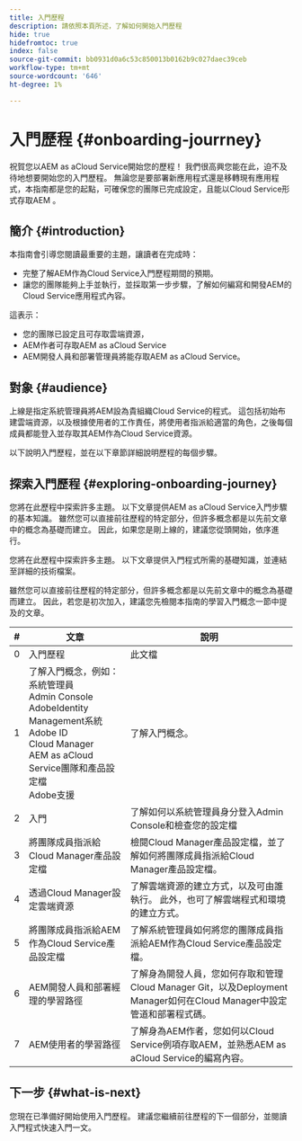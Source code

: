 ```yaml
---
title: 入門歷程
description: 請依照本頁所述，了解如何開始入門歷程
hide: true
hidefromtoc: true
index: false
source-git-commit: bb0931d0a6c53c850013b0162b9c027daec39ceb
workflow-type: tm+mt
source-wordcount: '646'
ht-degree: 1%

---
```


# 入門歷程 {#onboarding-jourrney}

祝賀您以AEM as aCloud Service開始您的歷程！ 我們很高興您能在此，迫不及待地想要開始您的入門歷程。 無論您是要部署新應用程式還是移轉現有應用程式，本指南都是您的起點，可確保您的團隊已完成設定，且能以Cloud Service形式存取AEM 。

## 簡介 {#introduction}

本指南會引導您閱讀最重要的主題，讓讀者在完成時：

* 完整了解AEM作為Cloud Service入門歷程期間的預期。
* 讓您的團隊能夠上手並執行，並採取第一步步驟，了解如何編寫和開發AEM的Cloud Service應用程式內容。

這表示：

* 您的團隊已設定且可存取雲端資源，
* AEM作者可存取AEM as aCloud Service
* AEM開發人員和部署管理員將能存取AEM as aCloud Service。


## 對象 {#audience}

上線是指定系統管理員將AEM設為貴組織Cloud Service的程式。 這包括初始布建雲端資源，以及根據使用者的工作責任，將使用者指派給適當的角色，之後每個成員都能登入並存取其AEM作為Cloud Service資源。

以下說明入門歷程，並在以下章節詳細說明歷程的每個步驟。

## 探索入門歷程 {#exploring-onboarding-journey}


您將在此歷程中探索許多主題。 以下文章提供AEM as aCloud Service入門步驟的基本知識。 雖然您可以直接前往歷程的特定部分，但許多概念都是以先前文章中的概念為基礎而建立。 因此，如果您是剛上線的，建議您從頭開始，依序進行。

您將在此歷程中探索許多主題。 以下文章提供入門程式所需的基礎知識，並連結至詳細的技術檔案。

雖然您可以直接前往歷程的特定部分，但許多概念都是以先前文章中的概念為基礎而建立。 因此，若您是初次加入，建議您先檢閱本指南的學習入門概念一節中提及的文章。

| # | 文章 | 說明 |
|---|---|---|
| 0 | 入門歷程 | 此文檔 |
| 1 | 了解入門概念，例如：<br>系統管理員<br>Admin Console<br>AdobeIdentity Management系統<br>Adobe ID<br>Cloud Manager<br>AEM as aCloud Service團隊和產品設定檔<br>Adobe支援 | 了解入門概念。 |
| 2 | 入門 | 了解如何以系統管理員身分登入Admin Console和檢查您的設定檔 |
| 3 | 將團隊成員指派給Cloud Manager產品設定檔 | 檢閱Cloud Manager產品設定檔，並了解如何將團隊成員指派給Cloud Manager產品設定檔。 |
| 4 | 透過Cloud Manager設定雲端資源 | 了解雲端資源的建立方式，以及可由誰執行。 此外，也可了解雲端程式和環境的建立方式。 |
| 5 | 將團隊成員指派給AEM作為Cloud Service產品設定檔 | 了解系統管理員如何將您的團隊成員指派給AEM作為Cloud Service產品設定檔。 |
| 6 | AEM開發人員和部署經理的學習路徑 | 了解身為開發人員，您如何存取和管理Cloud Manager Git，以及Deployment Manager如何在Cloud Manager中設定管道和部署程式碼。 |
| 7 | AEM使用者的學習路徑 | 了解身為AEM作者，您如何以Cloud Service例項存取AEM，並熟悉AEM as aCloud Service的編寫內容。 |

## 下一步 {#what-is-next}

您現在已準備好開始使用入門歷程。 建議您繼續前往歷程的下一個部分，並閱讀入門程式快速入門一文。